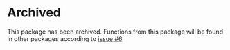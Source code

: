 # Archived

This package has been archived.
Functions from this package will be found in other packages according to [issue #6](https://github.com/swehip/slrsumfun/issues/6)
